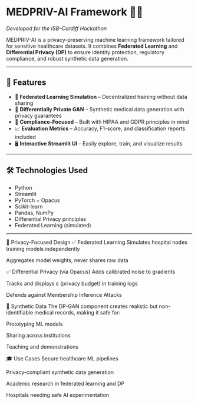 # MEDPRIV-AI Framework 🏥🔐  
_Developed for the ISB–Cardiff Hackathon_

MEDPRIV-AI is a privacy-preserving machine learning framework tailored for sensitive healthcare datasets. It combines **Federated Learning** and **Differential Privacy (DP)** to ensure identity protection, regulatory compliance, and robust synthetic data generation.

---

## 🚀 Features

- 🧠 **Federated Learning Simulation** – Decentralized training without data sharing
- 🧬 **Differentially Private GAN** – Synthetic medical data generation with privacy guarantees
- 🧾 **Compliance-Focused** – Built with HIPAA and GDPR principles in mind
- 📈 **Evaluation Metrics** – Accuracy, F1-score, and classification reports included
- 🖥️ **Interactive Streamlit UI** – Easily explore, train, and visualize results

---

## 🛠 Technologies Used

- Python
- Streamlit
- PyTorch + Opacus
- Scikit-learn
- Pandas, NumPy
- Differential Privacy principles
- Federated Learning (simulated)

---
🧪 Privacy-Focused Design
✅ Federated Learning
Simulates hospital nodes training models independently

Aggregates model weights, never shares raw data

✅ Differential Privacy (via Opacus)
Adds calibrated noise to gradients

Tracks and displays ε (privacy budget) in training logs

Defends against Membership Inference Attacks

🧬 Synthetic Data
The DP-GAN component creates realistic but non-identifiable medical records, making it safe for:

Prototyping ML models

Sharing across institutions

Teaching and demonstrations

🎓 Use Cases
Secure healthcare ML pipelines

Privacy-compliant synthetic data generation

Academic research in federated learning and DP

Hospitals needing safe AI experimentation

